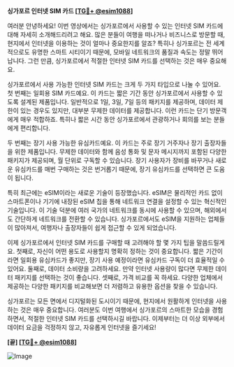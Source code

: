 **싱가포르 인터넷 SIM 카드 [[TG💪+ @esim1088](https://t.me/s/esim1088)]**

여러분 안녕하세요! 이번 영상에서는 싱가포르에서 사용할 수 있는 인터넷 SIM 카드에 대해 자세히 소개해드리려고 해요. 많은 분들이 여행을 떠나거나 비즈니스로 방문할 때, 현지에서 인터넷을 이용하는 것이 얼마나 중요한지를 알죠? 특히나 싱가포르는 전 세계적으로도 유명한 스마트 시티이기 때문에, 모바일 네트워크의 품질과 속도는 정말 뛰어납니다. 그런 만큼, 싱가포르에서 적절한 인터넷 SIM 카드를 선택하는 것은 매우 중요해요.

싱가포르에서 사용 가능한 인터넷 SIM 카드는 크게 두 가지 타입으로 나눌 수 있어요. 첫 번째는 일회용 SIM 카드예요. 이 카드는 짧은 기간 동안 싱가포르에서 사용할 수 있도록 설계된 제품입니다. 일반적으로 1일, 3일, 7일 등의 패키지를 제공하며, 데이터 제한이 있는 경우도 있지만, 대부분 무제한 데이터를 제공합니다. 이런 카드는 단기 방문객에게 매우 적합하죠. 특히나 짧은 시간 동안 싱가포르에서 관광하거나 회의를 보는 분들에게 편리합니다.

두 번째는 장기 사용 가능한 유심카드예요. 이 카드는 주로 장기 거주자나 장기 출장자들을 위한 제품입니다. 무제한 데이터와 함께 음성 통화 및 문자 메시지까지 포함된 다양한 패키지가 제공되며, 월 단위로 구독할 수 있습니다. 장기 사용자가 장비를 바꾸거나 새로운 유심카드를 매번 구매하는 것은 번거롭기 때문에, 장기 유심카드를 선택하면 큰 도움이 됩니다.

특히 최근에는 eSIM이라는 새로운 기술이 등장했습니다. eSIM은 물리적인 카드 없이 스마트폰이나 기기에 내장된 eSIM 칩을 통해 네트워크 연결을 설정할 수 있는 혁신적인 기술입니다. 이 기술 덕분에 여러 국가의 네트워크를 동시에 사용할 수 있으며, 해외에서도 간단하게 네트워크를 전환할 수 있습니다. 싱가포르에서도 eSIM을 지원하는 업체들이 많아져서, 여행자나 출장자들이 쉽게 접근할 수 있게 되었습니다.

이제 싱가포르에서 인터넷 SIM 카드를 구매할 때 고려해야 할 몇 가지 팁을 말씀드릴게요. 첫째로, 자신이 어떤 용도로 사용할지 명확히 정하는 것이 중요합니다. 짧은 기간이라면 일회용 유심카드가 좋지만, 장기 사용 예정이라면 유심카드 구독이 더 효율적일 수 있어요. 둘째로, 데이터 소비량을 고려하세요. 만약 인터넷 사용량이 많다면 무제한 데이터 패키지를 선택하는 것이 좋습니다. 셋째로, 가격 비교를 꼭 하세요. 다양한 업체에서 제공하는 다양한 패키지를 비교해보면 더 저렴하고 유용한 옵션을 찾을 수 있습니다.

싱가포르는 모든 면에서 디지털화된 도시이기 때문에, 현지에서 원활하게 인터넷을 사용하는 것은 매우 중요합니다. 여러분도 이번 여행에서 싱가포르의 스마트한 모습을 경험하면서, 적절한 인터넷 SIM 카드를 선택하시길 바랍니다. 이제부터는 더 이상 외부에서 데이터 요금을 걱정하지 않고, 자유롭게 인터넷을 즐기세요!

**[끝] [[TG💪+ @esim1088](https://t.me/s/esim1088)]**

![Image](https://i.postimg.cc/Y0z9fWf4/image.png)